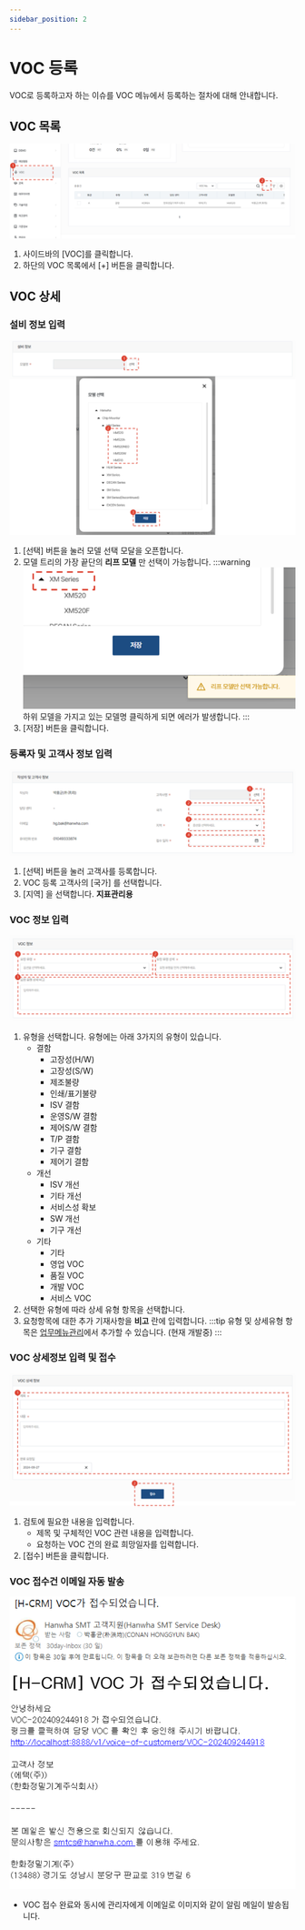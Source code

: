 ```yaml
---
sidebar_position: 2
---
```


# VOC 등록

VOC로 등록하고자 하는 이슈를 VOC 메뉴에서 등록하는 절차에 대해 안내합니다.

## VOC 목록

![001](./img/001.png)

1. 사이드바의 [VOC]를 클릭합니다.
2. 하단의 VOC 목록에서 [+] 버튼을 클릭합니다.

## VOC 상세

### 설비 정보 입력

![002](./img/002.png)

1. [선택] 버튼을 눌러 모델 선택 모달을 오픈합니다.
1. 모델 트리의 가장 끝단의 **리프 모델** 만 선택이 가능합니다.
    :::warning
    ![003](./img/003.png) <br />
    하위 모델을 가지고 있는 모델명 클릭하게 되면 에러가 발생합니다.
    :::
1. [저장] 버튼을 클릭합니다.

### 등록자 및 고객사 정보 입력

![004](./img/004.png) 

1. [선택] 버튼을 눌러 고객사를 등록합니다.
1. VOC 등록 고객사의 [국가] 를 선택합니다.
1. [지역] 을 선택합니다. **지표관리용**

### VOC 정보 입력

![005](./img/005.png) 

1. 유형을 선택합니다. 유형에는 아래 3가지의 유형이 있습니다.
    - 결함
        - 고장성(H/W)
        - 고장성(S/W)
        - 제조불량
        - 인쇄/표기불량
        - ISV 결함
        - 운영S/W 결함
        - 제어S/W 결함
        - T/P 결함
        - 기구 결함
        - 제어기 결함
    - 개선
        - ISV 개선
        - 기타 개선
        - 서비스성 확보
        - SW 개선
        - 기구 개선
    - 기타
        - 기타
        - 영업 VOC
        - 품질 VOC
        - 개발 VOC
        - 서비스 VOC
1. 선택한 유형에 따라 상세 유형 항목을 선택합니다.
1. 요청항목에 대한 추가 기재사항을 **비고** 란에 입력합니다.
:::tip
유형 및 상세유형 항목은 [업무메뉴관리](../tutorial-12-system-management/01-task-manage.md)에서 추가할 수 있습니다. (현재 개발중)
:::

### VOC 상세정보 입력 및 접수

![006](./img/006.png) 

1. 검토에 필요한 내용을 입력합니다.
    - 제목 및 구체적인 VOC 관련 내용을 입력합니다.
    - 요청하는 VOC 건의 완료 희망일자를 입력합니다.
1. [접수] 버튼을 클릭합니다.

### VOC 접수건 이메일 자동 발송

![007](./img/007.png) 

- VOC 접수 완료와 동시에 관리자에게 이메일로 이미지와 같이 알림 메일이 발송됩니다.